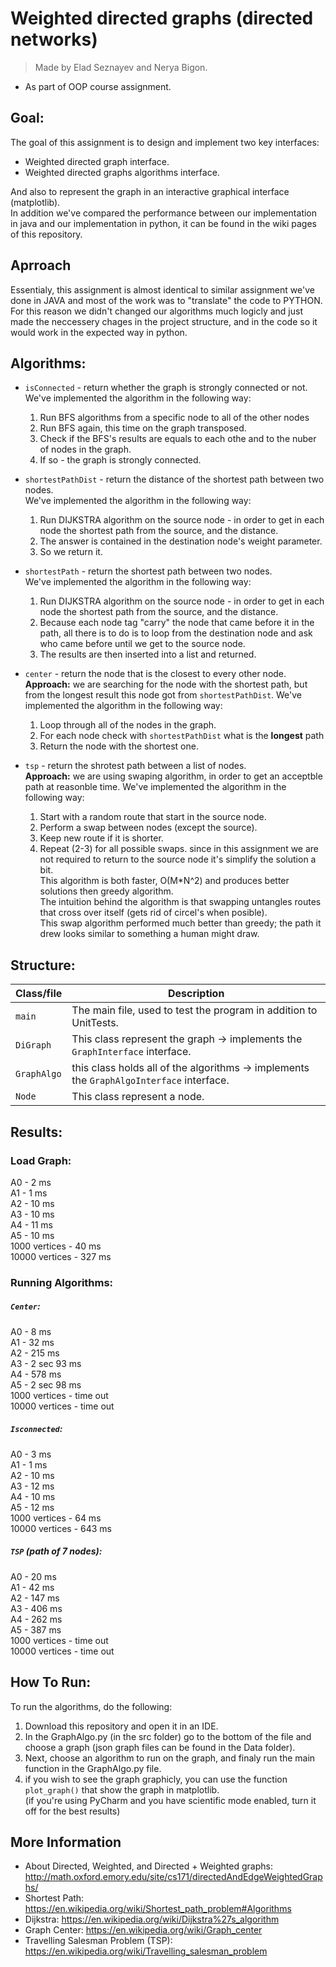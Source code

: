 # Weighted directed graphs (directed networks)

> Made by Elad Seznayev and Nerya Bigon.
* As part of OOP course assignment.

## Goal:
The goal of this assignment is to design and implement two key interfaces:
* Weighted directed graph interface.
* Weighted directed graphs algorithms interface.  

And also to represent the graph in an interactive graphical interface (matplotlib).  
In addition we've compared the performance between our implementation in java and our implementation in python, it can be found in the wiki pages of this repository.  


## Aprroach
Essentialy, this assignment is almost identical to similar assignment we've done in JAVA and most of the work was to "translate" the code to PYTHON.  
For this reason we didn't changed our algorithms much logicly and just made the neccessery chages in the project structure, and in the code so it would work in the expected way in python.  


## Algorithms:
* `isConnected` - return whether the graph is strongly connected or not.  
We've implemented the algorithm in the following way:    
  1. Run BFS algorithms from a specific node to all of the other nodes
  2. Run BFS again, this time on the graph transposed.
  3. Check if the BFS's results are equals to each othe and to the nuber of nodes in the graph.
  4. If so - the graph is strongly connected.  

* `shortestPathDist` - return the distance of the shortest path between two nodes.  
We've implemented the algorithm in the following way:    
  1. Run DIJKSTRA algorithm on the source node - in order to get in each node the shortest path from the source, and the distance. 
  2. The answer is contained in the destination node's weight parameter.
  3. So we return it.  

* `shortestPath` - return the shortest path between two nodes.  
We've implemented the algorithm in the following way:    
  1. Run DIJKSTRA algorithm on the source node - in order to get in each node the shortest path from the source, and the distance. 
  2. Because each node tag "carry" the node that came before it in the path, all there is to do is to loop from the destination node and ask who came before until we get to the source node.
  3. The results are then inserted into a list and returned.  

* `center` - return the node that is the closest to every other node.   
**Approach:** we are searching for the node with the shortest path, but from the longest result this node got from `shortestPathDist`.
We've implemented the algorithm in the following way:    
  1. Loop through all of the nodes in the graph.
  2. For each node check with `shortestPathDist` what is the **longest** path
  3. Return the node with the shortest one.  

* `tsp` - return the shrotest path between a list of nodes.   
**Approach:** we are using swaping algorithm, in order to get an acceptble path at reasonble time.
We've implemented the algorithm in the following way:    
  1. Start with a random route that start in the source node.
  2. Perform a swap between nodes (except the source).
  3. Keep new route if it is shorter.
  4. Repeat (2-3) for all possible swaps.
since in this assignment we are not required to return to the source node it's simplify the solution a bit.  
This algorithm is both faster, O(M*N^2) and produces better solutions then greedy algorithm.  
The intuition behind the algorithm is that swapping untangles routes that cross over itself (gets rid of circel's when posible).  
This swap algorithm performed much better than greedy; the path it drew looks similar to something a human might draw.  

## Structure:  

Class/file | Description
----- | -----------
`main` | The main file, used to test the program in addition to UnitTests.
`DiGraph` | This class represent the graph -> implements the `GraphInterface` interface.
`GraphAlgo` | this class holds all of the algorithms -> implements the `GraphAlgoInterface` interface.
`Node` | This class represent a node.

## Results:
### Load Graph:
A0 - 2 ms  
A1 - 1 ms  
A2 - 10 ms  
A3 - 10 ms    
A4 - 11 ms  
A5 - 10 ms   
1000 vertices - 40 ms  
10000 vertices - 327 ms  
### Running Algorithms:
##### `Center`:
A0 - 8 ms  
A1 - 32 ms  
A2 - 215 ms  
A3 - 2 sec 93 ms    
A4 - 578 ms  
A5 - 2 sec 98 ms   
1000 vertices - time out     
10000 vertices - time out     
##### `Isconnected`:  
A0 - 3 ms  
A1 - 1 ms  
A2 - 10 ms  
A3 - 12 ms    
A4 - 10 ms  
A5 - 12 ms  
1000 vertices - 64 ms  
10000 vertices - 643 ms  
##### `TSP` (path of 7 nodes):
A0 - 20 ms  
A1 - 42 ms  
A2 - 147 ms  
A3 - 406 ms    
A4 - 262 ms  
A5 - 387 ms  
1000 vertices - time out  
10000 vertices - time out
  

## How To Run:
To run the algorithms, do the following:
1. Download this repository and open it in an IDE.
2. In the GraphAlgo.py (in the src folder) go to the bottom of the file and choose a graph (json graph files can be found in the Data folder).
3. Next, choose an algorithm to run on the graph, and finaly run the main function in the GraphAlgo.py file.
4. if you wish to see the graph graphicly, you can use the function `plot_graph()` that show the graph in matplotlib.  
(if you're using PyCharm and you have scientific mode enabled, turn it off for the best results)  

## More Information
- About Directed, Weighted, and Directed + Weighted graphs: http://math.oxford.emory.edu/site/cs171/directedAndEdgeWeightedGraphs/
- Shortest Path: https://en.wikipedia.org/wiki/Shortest_path_problem#Algorithms
- Dijkstra: https://en.wikipedia.org/wiki/Dijkstra%27s_algorithm
- Graph Center: https://en.wikipedia.org/wiki/Graph_center
- Travelling Salesman Problem (TSP): https://en.wikipedia.org/wiki/Travelling_salesman_problem


